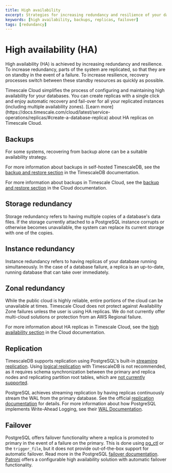 ```yaml
---
title: High availability
excerpt: Strategies for increasing redundancy and resilience of your database
keywords: [high availability, backups, replicas, failover]
tags: [redundancy]
---
```


# High availability (HA)

High availability (HA) is achieved by increasing redundancy and
resilience. To increase redundancy, parts of the system are replicated, so that
they are on standby in the event of a failure. To increase resilience, recovery
processes switch between these standby resources as quickly as possible.

<Highlight type="cloud" button="Try Timescale Cloud for free" header="Enable high availability in one click">
Timescale Cloud simplifies the process of configuring and maintaining high availability for your databases.
You can create replicas with a single click and enjoy automatic recovery and fail-over for all your
replicated instances (including multiple availability zones).
[Learn more](https://docs.timescale.com/cloud/latest/service-operations/replicas/#create-a-database-replica)
about HA replicas on Timescale Cloud.
</Highlight>

## Backups

For some systems, recovering from backup alone can be a suitable availability
strategy.

For more information about backups in self-hosted TimescaleDB, see the
[backup and restore section][db-backup] in the TimescaleDB documentation.

For more information about backups in Timescale Cloud, see
the [backup and restore section][cloud-backup] in the Cloud documentation.

## Storage redundancy

Storage redundancy refers to having multiple copies of a database's data files.
If the storage currently attached to a PostgreSQL instance corrupts or otherwise
becomes unavailable, the system can replace its current storage with one of the
copies.

## Instance redundancy

Instance redundancy refers to having replicas of your database running
simultaneously. In the case of a database failure, a replica is an up-to-date,
running database that can take over immediately.

## Zonal redundancy

While the public cloud is highly reliable, entire portions of the cloud can be
unavailable at times. Timescale Cloud does not protect against Availability Zone
failures unless the user is using HA replicas. We do not currently offer
multi-cloud solutions or protection from an AWS Regional failure.

For more information about HA replicas in Timescale Cloud, see
the [high availability section][cloud-ha] in the Cloud documentation.

## Replication

TimescaleDB supports replication using PostgreSQL's built-in
[streaming replication][postgres-streaming-replication-docs]. Using
[logical replication][postgres-logrep-docs] with TimescaleDB is not recommended,
as it requires schema synchronization between the primary and replica nodes and
replicating partition root tables, which are
[not currently supported][postgres-partition-limitations].

PostgreSQL achieves streaming replication by having replicas continuously stream
the WAL from the primary database. See the official
[replication documentation](https://www.postgresql.org/docs/current/static/warm-standby.html#STREAMING-REPLICATION)
for details. For more information about how PostgreSQL implements Write-Ahead
Logging, see their
[WAL Documentation](https://www.postgresql.org/docs/current/static/wal-intro.html).

## Failover

PostgreSQL offers failover functionality where a replica is promoted to primary
in the event of a failure on the primary. This is done using
[pg_ctl][pgctl-docs] or the `trigger_file`, but it does not provide
out-of-the-box support for automatic failover. Read more in the PostgreSQL
[failover documentation][failover-docs]. [Patroni][patroni-github] offers a
configurable high availability solution with automatic failover functionality.

[cloud-backup]: /cloud/:currentVersion:/backup-restore-cloud/
[cloud-ha]: /cloud/:currentVersion:/high-availability/
[db-backup]: /timescaledb/:currentVersion:/how-to-guides/backup-and-restore/
[failover-docs]: https://www.postgresql.org/docs/current/static/warm-standby-failover.html
[patroni-github]: https://github.com/zalando/patroni
[pgctl-docs]: https://www.postgresql.org/docs/current/static/app-pg-ctl.html
[postgres-logrep-docs]: https://www.postgresql.org/docs/current/static/logical-replication.html
[postgres-partition-limitations]: https://www.postgresql.org/docs/current/static/logical-replication-restrictions.html
[postgres-streaming-replication-docs]: https://www.postgresql.org/docs/current/static/warm-standby.html#STREAMING-REPLICATION
